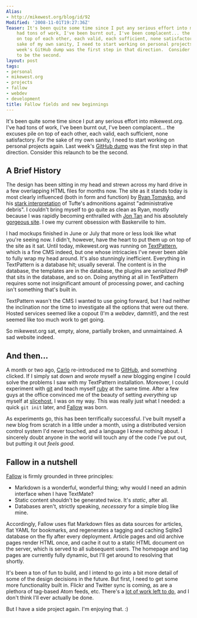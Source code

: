 ```yaml
---
Alias:
- http://mikewest.org/blog/id/92
Modified: '2008-11-01T19:27:36Z'
Teaser: It's been quite some time since I put any serious effort into mikewest.org.  I've
    had tons of work, I've been burnt out, I've been complacent... the excuses pile
    on top of each other, each valid, each sufficient, none satisfactory.  For the
    sake of my own sanity, I need to start working on personal projects again.  Last
    week's GitHub dump was the first step in that direction.  Consider this relaunch
    to be the second.
layout: post
tags:
- personal
- mikewest.org
- projects
- fallow
- webdev
- development
title: Fallow fields and new beginnings
---
```

It's been quite some time since I put any serious effort into mikewest.org.  I've had tons of work, I've been burnt out, I've been complacent... the excuses pile on top of each other, each valid, each sufficient, none satisfactory.  For the sake of my own sanity, I need to start working on personal projects again.  Last week's [GitHub dump][dump] was the first step in that direction.  Consider this relaunch to be the second.

## A Brief History ##

The design has been sitting in my head and strewn across my hard drive in a few overlapping HTML files for months now.  The site as it stands today is most clearly influenced (both in form and function) by [Ryan Tomayko][tomayko], and his [stark interpretation][debris] of Tufte's admonitions against "administrative debris".  I couldn't bring myself to go quite as clean as Ryan, mostly because I was rapidly becoming enthralled with [Jon Tan][tan] and his absolutely [gorgeous site][tangerine].  I owe my current obsession with Baskerville to him.

I had mockups finished in June or July that more or less look like what you're seeing now.  I didn't, however, have the heart to put them up on top of the site as it sat.  Until today, mikewest.org was running on [TextPattern][], which is a fine CMS indeed, but one whose intricacies I've never been able to fully wrap my head around.  It's also stunningly inefficient.  Everything in TextPattern is a database hit; usually several.  The content is in the database, the templates are in the database, the plugins are _serialized PHP_ that sits in the database, and so on.  Doing anything at all in TextPattern requires some not insignificant amount of processing power, and caching isn't something that's built in.  

TextPattern wasn't the CMS I wanted to use going forward, but I had neither the inclination nor the time to investigate all the options that were out there.  Hosted services seemed like a copout (I'm a _webdev_, damnit!), and the rest seemed like too much work to get going.

So mikewest.org sat, empty, alone, partially broken, and unmaintained.  A sad website indeed.

## And then... ##

A month or two ago, [Carlo][] re-introduced me to [GitHub][], and something clicked.  If I simply sat down and _wrote_ myself a _new_ blogging engine I could solve the problems I saw with my TextPattern installation.  Moreover, I could experiment with [git][] and teach myself [ruby][] at the same time.  After a few guys at the office convinced me of the beauty of setting _everything_ up myself at [slicehost][], I was on my way. This was really just what I needed: a quick `git init` later, and [Fallow][] was born.

As experiments go, this has been terrifically successful.  I've built myself a new blog from scratch in a little under a month, using a distributed version control system I'd never touched, and a language I knew nothing about.  I sincerely doubt anyone in the world will touch any of the code I've put out, but putting it out _feels good_.

## Fallow in a nutshell ##

[Fallow][] is firmly grounded in three principles:

*   Markdown is a wonderful, wonderful thing; why would I need an admin interface when I have TextMate?
*   Static content shouldn't be generated twice.  It's _static_, after all.
*   Databases aren't, strictly speaking, _necessary_ for a simple blog like mine.

Accordingly, Fallow uses flat Markdown files as data sources for articles, flat YAML for bookmarks, and regenerates a tagging and caching Sqlite3 database on the fly after every deployment.  Article pages and old archive pages render HTML once, and cache it out to a static HTML document on the server, which is served to all subsequent users.  The homepage and tag pages are currently fully dynamic, but I'll get around to resolving that shortly.

It's been a ton of fun to build, and I intend to go into a bit more detail of some of the design decisions in the future.  But first, I need to get some more functionality built in.  Flickr and Twitter sync is coming, as are a plethora of tag-based Atom feeds, etc.  There's a [lot of work left to do][todo], and I don't think I'll ever actually be done.

But I have a side project again.  I'm enjoying that.  :)

[dump]:         /2008/10/gently-abandoning-dead-to-me-projects
[tomayko]:      http://tomayko.com/about
[debris]:       http://tomayko.com/writings/administrative-debris
[tan]:          http://jontangerine.com/about/
[tangerine]:    http://jontangerine.com/
[TextPattern]:  http://textpattern.com/
[Carlo]:        http://carlo.zottmann.org/  "Carlo Zottmann"
[GitHub]:       http://github.com/  
[git]:          http://git.or.cz/   "Git: Fast Version Control System"
[ruby]:         http://www.ruby-lang.org/   "Ruby Programming Language"
[Fallow]:       https://github.com/mikewest/fallow/tree
[slicehost]:    http://slicehost.com/
[todo]:         http://github.com/mikewest/fallow/tree/master/README.markdown "Fallow's README and TODO."